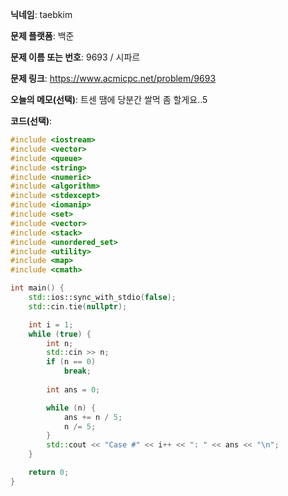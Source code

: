 **닉네임**: taebkim

**문제 플랫폼**: 백준

**문제 이름 또는 번호**: 9693 / 시파르

**문제 링크**: https://www.acmicpc.net/problem/9693

**오늘의 메모(선택)**: 트센 땜에 당분간 쌀먹 좀 할게요..5

**코드(선택)**:

```c++
#include <iostream>
#include <vector>
#include <queue>
#include <string>
#include <numeric>
#include <algorithm>
#include <stdexcept>
#include <iomanip>
#include <set>
#include <vector>
#include <stack>
#include <unordered_set>
#include <utility>
#include <map>
#include <cmath>

int main() {
    std::ios::sync_with_stdio(false);
    std::cin.tie(nullptr);

    int i = 1;
    while (true) {
        int n;
        std::cin >> n;
        if (n == 0)
            break;
        
        int ans = 0;

        while (n) {
            ans += n / 5;
            n /= 5;
        }
        std::cout << "Case #" << i++ << ": " << ans << "\n";
    }

    return 0;
}
```